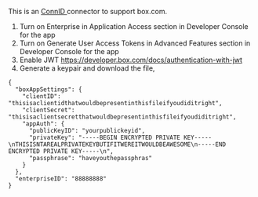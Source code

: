 This is an [ConnID ](https://connid.atlassian.net)  connector to support 
box.com.


1. Turn on Enterprise in Application Access section in Developer Console for the app
1. Turn on Generate User Access Tokens in Advanced Features section in Developer Console for the app
1. Enable JWT https://developer.box.com/docs/authentication-with-jwt
1. Generate a keypair and download the file, 
```
{
  "boxAppSettings": {
    "clientID": "thisisaclientidthatwouldbepresentinthisfileifyoudiditright",
    "clientSecret": "thisisaclientsecretthatwouldbepresentinthisfileifyoudiditright",
    "appAuth": {
      "publicKeyID": "yourpublickeyid",
      "privateKey": "-----BEGIN ENCRYPTED PRIVATE KEY-----\nTHISISNTAREALPRIVATEKEYBUTIFITWEREITWOULDBEAWESOME\n-----END ENCRYPTED PRIVATE KEY-----\n",
      "passphrase": "haveyouthepassphras"
    }
  },
  "enterpriseID": "88888888"
}
```